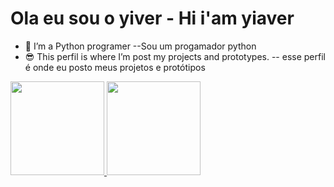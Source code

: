 <h1>Ola eu sou o yiver - Hi i'am yiaver<img src="https://raw.githubusercontent.com/MartinHeinz/MartinHeinz/master/wave.gif" width="5px"> </h1>

- 🌱 I’m a Python programer --Sou um progamador python
- 😎 This perfil is where I’m post my projects and prototypes. -- esse perfil é onde eu posto meus projetos e protótipos

<div>
<a href="https://github.com/yiaver">
<img height="150em" src=https://github-readme-stats.vercel.app/api?username=yiaver&show_icons=true&theme=chartreuse-dark&include_all_commits=true&count_private=false"/>
<img height="150em" src="https://github-readme-stats.vercel.app/api/top-langs/?username=yiaver&layout=compact&langs_count=7&theme=chartreuse-dark"/>
</div>
